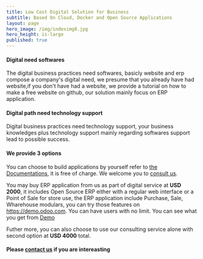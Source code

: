 ```yaml
---
title: Low Cost Digital Solution for Business
subtitle: Based On Cloud, Docker and Open Source Applications
layout: page
hero_image: /img/indeximg8.jpg
hero_height: is-large
published: true
---
```


#### Digital need softwares

The digital business practices need softwares, basicly website and erp compose a company's digital need, we presume  that you already have had website,if you don't have had a website, we provide a tutorial on how to make a free website on github, our solution mainly focus on ERP application.

#### Digital path need technology support

Digital business  practices need technology support, your business knowledges plus technology support mainly regarding softwares support lead to possible success.  

#### We provide 3 options 

You can choose to build applications by yourself refer to [the Documentations](/man/), it is free of charge. We welcome you to [consult us](/contact/).

You may buy ERP application from us as part of digital service  at **USD 2000**, it includes Open Source ERP either with a regular web interface or a Point of Sale for store use, the ERP application include Purchase, Sale, Wharehouse modulars, you can try those features on https://demo.odoo.com.
You can have users with no limit. You can see what you get from [Demo](/demo/sale/)

Futher more, you can also choose to use our consulting service alone with second option at **USD 4000** total.

#### Please [contact us](/contact/) if you are intereasting
